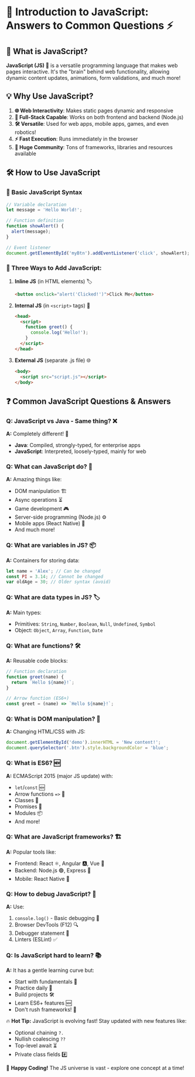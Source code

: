 # 🚀 Introduction to JavaScript: Answers to Common Questions ⚡

## 🤔 What is JavaScript?

**JavaScript (JS) 🧠** is a versatile programming language that makes web pages
interactive. It's the "brain" behind web functionality, allowing dynamic content
updates, animations, form validations, and much more!

## 💡 Why Use JavaScript?

1. **🌐 Web Interactivity**: Makes static pages dynamic and responsive
2. **📱 Full-Stack Capable**: Works on both frontend and backend (Node.js)
3. **🛠️ Versatile**: Used for web apps, mobile apps, games, and even robotics!
4. **⚡ Fast Execution**: Runs immediately in the browser
5. **🤝 Huge Community**: Tons of frameworks, libraries and resources available

## 🛠️ How to Use JavaScript

### 📜 Basic JavaScript Syntax

```javascript
// Variable declaration
let message = 'Hello World!';

// Function definition
function showAlert() {
  alert(message);
}

// Event listener
document.getElementById('myBtn').addEventListener('click', showAlert);
```

### 🔧 Three Ways to Add JavaScript:

1. **Inline JS** (in HTML elements) 🏷️
   ```html
   <button onclick="alert('Clicked!')">Click Me</button>
   ```
2. **Internal JS** (in `<script>` tags) 📄
   ```html
   <head>
     <script>
       function greet() {
         console.log('Hello!');
       }
     </script>
   </head>
   ```
3. **External JS** (separate .js file) 🌐
   ```html
   <body>
     <script src="script.js"></script>
   </body>
   ```

## ❓ Common JavaScript Questions & Answers

### Q: JavaScript vs Java - Same thing? ❌

**A:** Completely different! 🚫

- **Java**: Compiled, strongly-typed, for enterprise apps
- **JavaScript**: Interpreted, loosely-typed, mainly for web

### Q: What can JavaScript do? 🌈

**A:** Amazing things like:

- DOM manipulation 🏗️
- Async operations ⏳
- Game development 🎮
- Server-side programming (Node.js) ⚙️
- Mobile apps (React Native) 📱
- And much more!

### Q: What are variables in JS? 📦

**A:** Containers for storing data:

```javascript
let name = 'Alex'; // Can be changed
const PI = 3.14; // Cannot be changed
var oldAge = 30; // Older syntax (avoid)
```

### Q: What are data types in JS? 🏷️

**A:** Main types:

- Primitives: `String`, `Number`, `Boolean`, `Null`, `Undefined`, `Symbol`
- Object: `Object`, `Array`, `Function`, `Date`

### Q: What are functions? 🛠️

**A:** Reusable code blocks:

```javascript
// Function declaration
function greet(name) {
  return `Hello ${name}!`;
}

// Arrow function (ES6+)
const greet = (name) => `Hello ${name}!`;
```

### Q: What is DOM manipulation? 🌳

**A:** Changing HTML/CSS with JS:

```javascript
document.getElementById('demo').innerHTML = 'New content!';
document.querySelector('.btn').style.backgroundColor = 'blue';
```

### Q: What is ES6? 🆕

**A:** ECMAScript 2015 (major JS update) with:

- `let`/`const` 🆕
- Arrow functions `=>` 🏹
- Classes 🏫
- Promises 🤝
- Modules 📦
- And more!

### Q: What are JavaScript frameworks? 🏗️

**A:** Popular tools like:

- Frontend: React ⚛️, Angular 🅰️, Vue 🖖
- Backend: Node.js 🟢, Express 🚀
- Mobile: React Native 📱

### Q: How to debug JavaScript? 🐛

**A:** Use:

1. `console.log()` - Basic debugging 📝
2. Browser DevTools (F12) 🔍
3. Debugger statement 🛑
4. Linters (ESLint) ✅

### Q: Is JavaScript hard to learn? 📚

**A:** It has a gentle learning curve but:

- Start with fundamentals 🏁
- Practice daily 💪
- Build projects 🛠️
- Learn ES6+ features 🆕
- Don't rush frameworks! 🐢

🔥 **Hot Tip:** JavaScript is evolving fast! Stay updated with new features
like:

- Optional chaining `?.`
- Nullish coalescing `??`
- Top-level await ⏳
- Private class fields #️⃣

🚀 **Happy Coding!** The JS universe is vast - explore one concept at a time!
